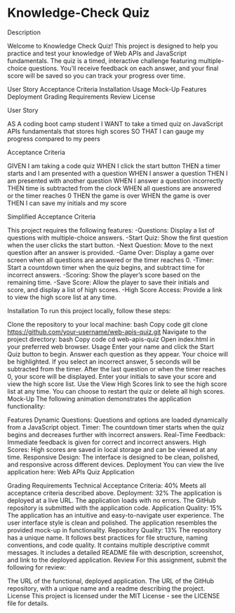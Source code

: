 # Knowledge-Check Quiz


Description

Welcome to Knowledge Check Quiz! This project is designed to help you practice and test your knowledge of Web APIs and JavaScript fundamentals. The quiz is a timed, interactive challenge featuring multiple-choice questions. You'll receive feedback on each answer, and your final score will be saved so you can track your progress over time.

User Story
Acceptance Criteria
Installation
Usage
Mock-Up
Features
Deployment
Grading Requirements
Review
License

User Story

AS A coding boot camp student
I WANT to take a timed quiz on JavaScript APIs fundamentals that stores high scores
SO THAT I can gauge my progress compared to my peers

Acceptance Criteria

GIVEN I am taking a code quiz
WHEN I click the start button
THEN a timer starts and I am presented with a question
WHEN I answer a question
THEN I am presented with another question
WHEN I answer a question incorrectly
THEN time is subtracted from the clock
WHEN all questions are answered or the timer reaches 0
THEN the game is over
WHEN the game is over
THEN I can save my initials and my score

Simplified Acceptance Criteria

This project requires the following features:
-Questions: Display a list of questions with multiple-choice answers.
-Start Quiz: Show the first question when the user clicks the start button.
-Next Question: Move to the next question after an answer is provided.
-Game Over: Display a game over screen when all questions are answered or the timer reaches 0.
-Timer: Start a countdown timer when the quiz begins, and subtract time for incorrect answers.
-Scoring: Show the player’s score based on the remaining time.
-Save Score: Allow the player to save their initials and score, and display a list of high scores.
-High Score Access: Provide a link to view the high score list at any time.


Installation
To run this project locally, follow these steps:

Clone the repository to your local machine:
bash
Copy code
git clone https://github.com/your-username/web-apis-quiz.git
Navigate to the project directory:
bash
Copy code
cd web-apis-quiz
Open index.html in your preferred web browser.
Usage
Enter your name and click the Start Quiz button to begin.
Answer each question as they appear. Your choice will be highlighted.
If you select an incorrect answer, 5 seconds will be subtracted from the timer.
After the last question or when the timer reaches 0, your score will be displayed.
Enter your initials to save your score and view the high score list.
Use the View High Scores link to see the high score list at any time.
You can choose to restart the quiz or delete all high scores.
Mock-Up
The following animation demonstrates the application functionality:


Features
Dynamic Questions: Questions and options are loaded dynamically from a JavaScript object.
Timer: The countdown timer starts when the quiz begins and decreases further with incorrect answers.
Real-Time Feedback: Immediate feedback is given for correct and incorrect answers.
High Scores: High scores are saved in local storage and can be viewed at any time.
Responsive Design: The interface is designed to be clean, polished, and responsive across different devices.
Deployment
You can view the live application here: Web APIs Quiz Application

Grading Requirements
Technical Acceptance Criteria: 40%
Meets all acceptance criteria described above.
Deployment: 32%
The application is deployed at a live URL.
The application loads with no errors.
The GitHub repository is submitted with the application code.
Application Quality: 15%
The application has an intuitive and easy-to-navigate user experience.
The user interface style is clean and polished.
The application resembles the provided mock-up in functionality.
Repository Quality: 13%
The repository has a unique name.
It follows best practices for file structure, naming conventions, and code quality.
It contains multiple descriptive commit messages.
It includes a detailed README file with description, screenshot, and link to the deployed application.
Review
For this assignment, submit the following for review:

The URL of the functional, deployed application.
The URL of the GitHub repository, with a unique name and a readme describing the project.
License
This project is licensed under the MIT License - see the LICENSE file for details.

